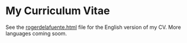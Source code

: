 # My Curriculum Vitae
See the [rogerdelafuente.html](https://rawgit.com/rupperyes/curriculum-vitae/master/rogerdelafuente.html) file for the English version of my CV. More languages coming soom.
